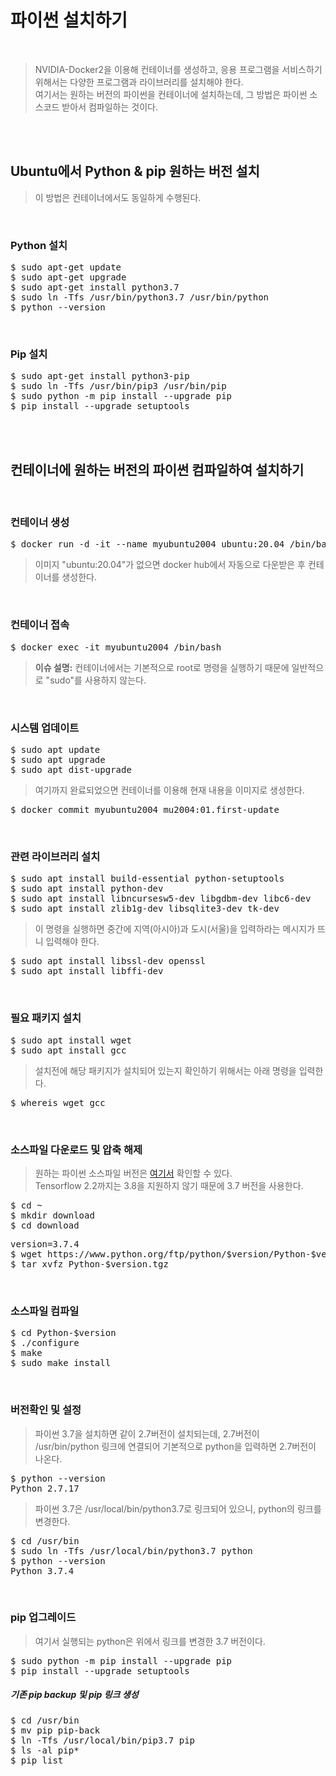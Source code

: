 # 파이썬 설치하기
</br>

> NVIDIA-Docker2을 이용해 컨테이너를 생성하고, 응용 프로그램을 서비스하기 위해서는 다양한 프로그램과 라이브러리를 설치해야 한다.</br>
> 여기서는 원하는 버전의 파이썬을 컨테이너에 설치하는데, 그 방법은 파이썬 소스코드 받아서 컴파일하는 것이다.

</br></br>


## Ubuntu에서 Python & pip 원하는 버전 설치
> 이 방법은 컨테이너에서도 동일하게 수행된다.
</br>

### Python 설치
<pre>$ sudo apt-get update
$ sudo apt-get upgrade
$ sudo apt-get install python3.7
$ sudo ln -Tfs /usr/bin/python3.7 /usr/bin/python
$ python --version</pre>
</br>

### Pip 설치
<pre>$ sudo apt-get install python3-pip
$ sudo ln -Tfs /usr/bin/pip3 /usr/bin/pip
$ sudo python -m pip install --upgrade pip
$ pip install --upgrade setuptools</pre>

</br></br>


## 컨테이너에 원하는 버전의 파이썬 컴파일하여 설치하기
</br>

### 컨테이너 생성
<pre>$ docker run -d -it --name myubuntu2004 ubuntu:20.04 /bin/bash</pre>
> 이미지 "ubuntu:20.04"가 없으면 docker hub에서 자동으로 다운받은 후 컨테이너를 생성한다.
</br>
  
### 컨테이너 접속
<pre>$ docker exec -it myubuntu2004 /bin/bash</pre>
> **이슈 설명:** 컨테이너에서는 기본적으로 root로 명령을 실행하기 때문에 일반적으로 "sudo"를 사용하지 않는다.
</br>

### 시스템 업데이트
<pre>$ sudo apt update
$ sudo apt upgrade
$ sudo apt dist-upgrade</pre>
> 여기까지 완료되었으면 컨테이너를 이용해 현재 내용을 이미지로 생성한다.
<pre>$ docker commit myubuntu2004 mu2004:01.first-update</pre>
</br>

### 관련 라이브러리 설치
<pre>$ sudo apt install build-essential python-setuptools
$ sudo apt install python-dev
$ sudo apt install libncursesw5-dev libgdbm-dev libc6-dev
$ sudo apt install zlib1g-dev libsqlite3-dev tk-dev</pre>
> 이 명령을 실행하면 중간에 지역(아시아)과 도시(서울)을 입력하라는 메시지가 뜨니 입력해야 한다.
<pre>$ sudo apt install libssl-dev openssl  
$ sudo apt install libffi-dev</pre>
</br>

### 필요 패키지 설치
<pre>$ sudo apt install wget
$ sudo apt install gcc</pre>
> 설치전에 해당 패키지가 설치되어 있는지 확인하기 위해서는 아래 명령을 입력한다.
<pre>$ whereis wget gcc</pre>
</br>

### 소스파일 다운로드 및 압축 해제
> 원하는 파이썬 소스파일 버전은 [여기서](https://www.python.org/downloads/source/) 확인할 수 있다.</br>
> Tensorflow 2.2까지는 3.8을 지원하지 않기 때문에 3.7 버전을  사용한다.
<pre>$ cd ~
$ mkdir download
$ cd download</pre>
<pre>version=3.7.4
$ wget https://www.python.org/ftp/python/$version/Python-$version.tgz
$ tar xvfz Python-$version.tgz</pre>
</br>

### 소스파일 컴파일
<pre>$ cd Python-$version
$ ./configure
$ make
$ sudo make install</pre>
</br>

### 버전확인 및 설정
> 파이썬 3.7을 설치하면 같이 2.7버전이 설치되는데, 2.7버전이 /usr/bin/python 링크에 연결되어 기본적으로 python을 입력하면 2.7버전이 나온다.
<pre>$ python --version
Python 2.7.17</pre>
> 파이썬 3.7은 /usr/local/bin/python3.7로 링크되어 있으니, python의 링크를 변경한다.
<pre>$ cd /usr/bin
$ sudo ln -Tfs /usr/local/bin/python3.7 python
$ python --version
Python 3.7.4</pre>
</br>
 
### pip 업그레이드
> 여기서 실행되는 python은 위에서 링크를 변경한 3.7 버전이다.
<pre>$ sudo python -m pip install --upgrade pip
$ pip install --upgrade setuptools</pre>
##### 기존 pip backup 및 pip 링크 생성
<pre>$ cd /usr/bin
$ mv pip pip-back
$ ln -Tfs /usr/local/bin/pip3.7 pip
$ ls -al pip*
$ pip list</pre>
